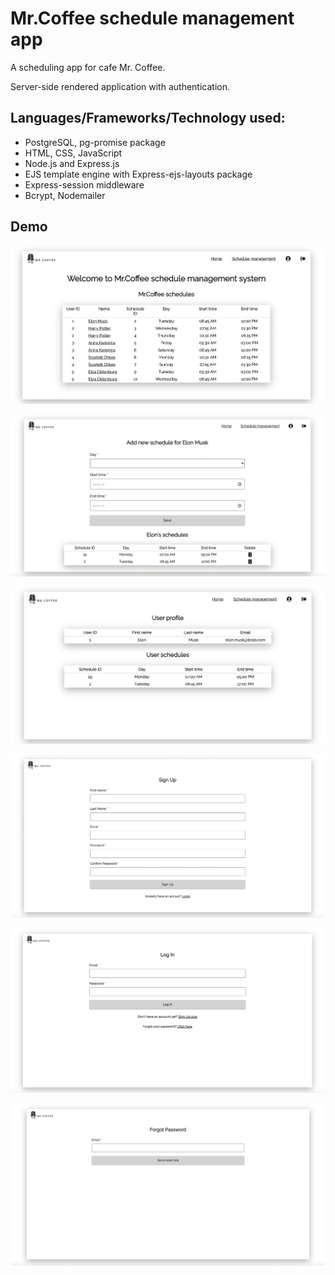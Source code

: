 # Mr.Coffee schedule management app

A scheduling app for cafe Mr. Coffee.

Server-side rendered application with authentication.
## Languages/Frameworks/Technology used:
- PostgreSQL, pg-promise package
- HTML, CSS, JavaScript
- Node.js and Express.js
- EJS template engine with Express-ejs-layouts package
- Express-session middleware
- Bcrypt, Nodemailer

## Demo

![home](https://github.com/hi-i-am-ana/Schedule_management_app/blob/master/public/assets/home.png)

![schedule management](https://github.com/hi-i-am-ana/Schedule_management_app/blob/master/public/assets/schedule_management.png)

![user profile](https://github.com/hi-i-am-ana/Schedule_management_app/blob/master/public/assets/user_profile.png)

![signup](https://github.com/hi-i-am-ana/Schedule_management_app/blob/master/public/assets/signup.png)

![login](https://github.com/hi-i-am-ana/Schedule_management_app/blob/master/public/assets/login.png)

![forgot password](https://github.com/hi-i-am-ana/Schedule_management_app/blob/master/public/assets/forgot_password.png)